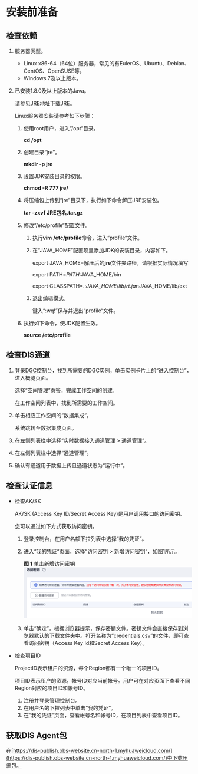# 安装前准备<a name="dgc_01_0220"></a>

## 检查依赖<a name="zh-cn_topic_0194140940_sa6c86a31e0554e628a3db9aa497d526a"></a>

1.  服务器类型。
    -   Linux x86-64（64位）服务器，常见的有EulerOS、Ubuntu、Debian、CentOS、OpenSUSE等。
    -   Windows 7及以上版本。

2.  已安装1.8.0及以上版本的Java。

    请参见[JRE地址](https://www.java.com/en/download/manual.jsp)下载JRE。

    Linux服务器安装请参考如下步骤：

    1.  使用root用户，进入“/opt“目录。

        **cd /opt**

    2.  创建目录“jre”。

        **mkdir -p jre**

    3.  设置JDK安装目录的权限。

        **chmod -R 777 jre/**

    4.  将压缩包上传到“jre”目录下，执行如下命令解压JRE安装包。

        **tar -zxvf JRE包名.tar.gz**

    5.  修改“/etc/profile“配置文件。
        1.  执行**vim /etc/profile**命令，进入“profile“文件。
        2.  在“JAVA\_HOME”配置项里添加JDK的安装目录，内容如下。

            export JAVA\_HOME=解压后的**jre**文件夹路径，请根据实际情况填写

            export PATH=$PATH:$JAVA\_HOME/bin

            export CLASSPATH=.:$JAVA\_HOME/lib/rt.jar:$JAVA\_HOME/lib/ext

        3.  退出编辑模式。

            键入“:wq!”保存并退出“profile“文件。

    6.  执行如下命令，使JDK配置生效。

        **source /etc/profile**



## 检查DIS通道<a name="zh-cn_topic_0194140940_s9c629630054841cfb60f1e7dce54889b"></a>

1.  [登录DGC控制台](https://console.huaweicloud.com/dgc/)，找到所需要的DGC实例，单击实例卡片上的“进入控制台”，进入概览页面。

    选择“空间管理”页签，完成工作空间的创建。

    在工作空间列表中，找到所需要的工作空间。

2.  单击相应工作空间的“数据集成“。

    系统跳转至数据集成页面。

3.  在左侧列表栏中选择“实时数据接入通道管理 \> 通道管理”。
4.  在左侧列表栏中选择“通道管理”。
5.  确认有通道用于数据上传且通道状态为“运行中”。

## 检查认证信息<a name="zh-cn_topic_0194140940_s929153773cb54e1b801a8399b2ef9b2f"></a>

-   检查AK/SK

    AK/SK \(Access Key ID/Secret Access Key\)是用户调用接口的访问密钥。

    您可以通过如下方式获取访问密钥。

    1.  登录控制台，在用户名额下拉列表中选择“我的凭证”。
    2.  进入“我的凭证“页面，选择“访问密钥 \> 新增访问密钥“，如[图1](#zh-cn_topic_0000001129241845_zh-cn_topic_0183643042_fig1552229194615)所示。

        **图 1**  单击新增访问密钥<a name="zh-cn_topic_0000001129241845_zh-cn_topic_0183643042_fig1552229194615"></a>  
        ![](figures/单击新增访问密钥.png "单击新增访问密钥")

    3.  单击“确定”，根据浏览器提示，保存密钥文件。密钥文件会直接保存到浏览器默认的下载文件夹中。打开名称为“credentials.csv”的文件，即可查看访问密钥（Access Key Id和Secret Access Key）。

-   检查项目ID

    ProjectID表示租户的资源，每个Region都有一个唯一的项目ID。

    项目ID表示租户的资源，帐号ID对应当前帐号。用户可在对应页面下查看不同Region对应的项目ID和帐号ID。

    1.  注册并登录管理控制台。
    2.  在用户名的下拉列表中单击“我的凭证“。
    3.  在“我的凭证“页面，查看帐号名和帐号ID，在项目列表中查看项目ID。


## 获取DIS Agent包<a name="zh-cn_topic_0194140940_sc2fc01ad14554a2da58d11b689c4f712"></a>

在[https://dis-publish.obs-website.cn-north-1.myhuaweicloud.com/](https://dis-publish.obs-website.cn-north-1.myhuaweicloud.com/)中下载压缩包。

